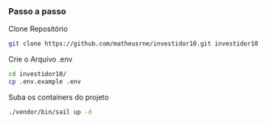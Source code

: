 ### Passo a passo
Clone Repositório
```sh
git clone https://github.com/matheusrne/investidor10.git investidor10
```

Crie o Arquivo .env
```sh
cd investidor10/
cp .env.example .env
```

Suba os containers do projeto
```sh
./vendor/bin/sail up -d
```